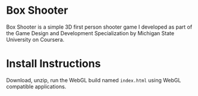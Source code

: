 # Box Shooter

Box Shooter is a simple 3D first person shooter game I developed as part of the Game Design and Development Specialization by Michigan State University on Coursera. 

# Install Instructions

Download, unzip, run the WebGL build named `index.html` using WebGL compatible applications.
